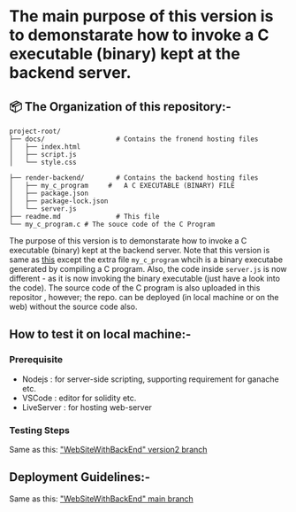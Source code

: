 # The main purpose of this version is to demonstarate how to invoke a C executable (binary) kept at the backend server.

## 📦 The Organization of this repository:-

```
project-root/
├── docs/                  # Contains the fronend hosting files
│   ├── index.html
│   ├── script.js
│   └── style.css

├── render-backend/        # Contains the backend hosting files
│   ├── my_c_program     #   A C EXECUTABLE (BINARY) FILE
│   ├── package.json
│   ├── package-lock.json
│   └── server.js
├── readme.md              # This file
└── my_c_program.c # The souce code of the C Program

```
The purpose of this version is to demonstarate how to invoke a C executable (binary) kept at the backend server. Note that this version is same as [this](https://github.com/SMaityCodes/WebSiteWithBackEnd/tree/Veriosn2) except the extra file `my_c_program` whcih is a binary executabe generated by compiling a C program. Also, the code inside `server.js` is now different - as it is now invoking the binary executable (just have a look into the code). The source code of the C program is also uploaded in this repositor , however; the repo. can be deployed (in local machine or on the web) without the source code also.

## How to test it on local machine:-
### Prerequisite 
- Nodejs : for server-side scripting, supporting requirement for ganache etc.
- VSCode : editor for solidity etc.
- LiveServer : for hosting web-server

### Testing Steps
Same as this: [
"WebSiteWithBackEnd"
 version2 branch](https://github.com/SMaityCodes/WebSiteWithBackEnd/tree/Veriosn2)

## Deployment Guidelines:-

Same as this: ["WebSiteWithBackEnd" main branch](https://github.com/SMaityCodes/WebSiteWithBackEnd.git)
